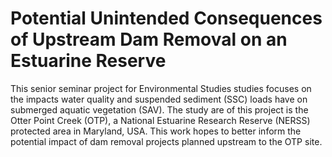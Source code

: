 # Potential Unintended Consequences of Upstream Dam Removal on an Estuarine Reserve

This senior seminar project for Environmental Studies studies focuses on the impacts water quality and suspended sediment (SSC) loads have on submerged aquatic vegetation (SAV). The study are of this project is the Otter Point Creek (OTP), a National Estuarine Research Reserve (NERSS) protected area in Maryland, USA. This work hopes to better inform the potential impact of dam removal projects planned upstream to the OTP site.
